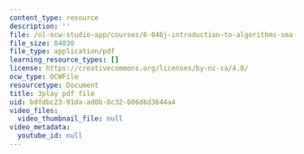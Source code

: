 ```yaml
---
content_type: resource
description: ''
file: /ol-ocw-studio-app/courses/6-046j-introduction-to-algorithms-sma-5503-fall-2005/bdfdbc2391daad0b8c32606d6d3644a4_0VqawRl3Xzs.pdf
file_size: 84030
file_type: application/pdf
learning_resource_types: []
license: https://creativecommons.org/licenses/by-nc-sa/4.0/
ocw_type: OCWFile
resourcetype: Document
title: 3play pdf file
uid: bdfdbc23-91da-ad0b-8c32-606d6d3644a4
video_files:
  video_thumbnail_file: null
video_metadata:
  youtube_id: null
---
```

